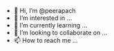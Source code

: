 - 👋 Hi, I’m @peerapach
- 👀 I’m interested in ...
- 🌱 I’m currently learning ...
- 💞️ I’m looking to collaborate on ...
- 📫 How to reach me ...

<!---
peerapach/peerapach is a ✨ special ✨ repository because its `README.md` (this file) appears on your GitHub profile.
You can click the Preview link to take a look at your changes.
--->
